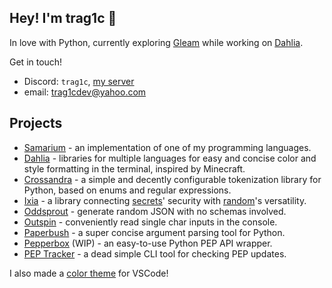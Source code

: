 ## Hey! I'm trag1c 👋
In love with Python, currently exploring [Gleam](https://gleam.run) while working on [Dahlia](https://github.com/dahlia-lib).

Get in touch!
* Discord: `trag1c`, [my server](https://discord.gg/CNQ4EYjC2J)
* email: [trag1cdev@yahoo.com](mailto:trag1cdev@yahoo.com)

## Projects
- [Samarium](https://github.com/samarium-lang/Samarium) - an implementation of one of my programming languages.
- [Dahlia](https://github.com/dahlia-lib) - libraries for multiple languages for easy and concise color and style formatting in the terminal, inspired by Minecraft.
- [Crossandra](https://github.com/trag1c/crossandra) - a simple and decently configurable tokenization library for Python, based on enums and regular expressions.
- [Ixia](https://github.com/trag1c/ixia) - a library connecting [secrets](https://docs.python.org/3/library/secrets.html)' security with [random](https://docs.python.org/3/library/random.html)'s versatility.
- [Oddsprout](https://github.com/trag1c/oddsprout) - generate random JSON with no schemas involved.
- [Outspin](https://github.com/trag1c/outspin) - conveniently read single char inputs in the console.
- [Paperbush](https://github.com/trag1c/paperbush) - a super concise argument parsing tool for Python.
- [Pepperbox](https://github.com/trag1c/pepperbox) (WIP) - an easy-to-use Python PEP API wrapper.
- [PEP Tracker](https://github.com/trag1c/pep-tracker) - a dead simple CLI tool for checking PEP updates.

I also made a [color theme](https://github.com/trag1c/gleam-theme) for VSCode!
